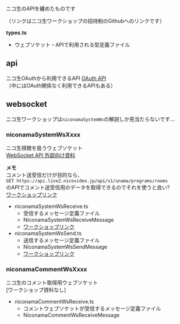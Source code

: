 ニコ生のAPIを纏めたものです

（リンクはニコ生ワークショップの招待制のGithubへのリンクです）

**types.ts**
* ウェブソケット・APIで利用される型定義ファイル


## api
ニコ生OAuthから利用できるAPI
[OAuth API](https://github.com/niconamaworkshop/api/blob/master/oauth/README.md)\
（中にはOAuth関係なく利用できるAPIもある）


## websocket
ニコ生ワークショップは`niconamaSystemWs`の解説しか見当たらないです…

### niconamaSystemWsXxxx
ニコ生視聴を扱うウェブソケット\
[WebSocket API 外部向け資料](https://github.com/niconamaworkshop/websocket_api_document)

**メモ**\
コメント送受信だけが目的なら、\
`GET https://api.live2.nicovideo.jp/api/v1/unama/programs/rooms`\
のAPIでコメント送受信用のデータを取得できるのでそれを使うと良い?\
[ワークショップリンク](https://github.com/niconamaworkshop/api/blob/master/oauth/_GET_unama_programs_rooms.md)

* niconamaSystemWsReceive.ts
  * 受信するメッセージ定義ファイル
  * NiconamaSystemWsReceiveMessage
  * [ワークショップリンク](https://github.com/niconamaworkshop/websocket_api_document/blob/master/watch_server_to_client.md)
* niconamaSystemWsSend.ts
  * 送信するメッセージ定義ファイル
  * NiconamaSystemWsSendMessage
  * [ワークショップリンク](https://github.com/niconamaworkshop/websocket_api_document/blob/master/watch_client_to_server.md)

### niconamaCommentWsXxxx
ニコ生のコメント取得用ウェブソケット\
[ワークショップ資料なし]

* niconamaCommentWsReceive.ts
  * コメントウェブソケットが受信するメッセージ定義ファイル
  * NiconamaCommentWsReceiveMessage
